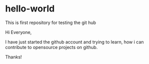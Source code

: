 # hello-world
This is first repository for testing the git hub

Hi Everyone,

I have just started the github account and trying to learn, how i can contribute to opensource projects on github.

Thanks!
